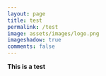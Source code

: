 ```yaml
---
layout: page
title: test
permalink: /test
image: assets/images/logo.png
imageshadow: true
comments: false
---
```

**This is a test**
